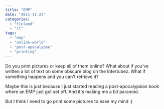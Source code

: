 ```yaml
---
title: "EMP"
date: "2011-11-22"
categories: 
  - "finland"
  - "it"
tags: 
  - "emp"
  - "online-world"
  - "post-apocalypse"
  - "printing"
---
```


Do you print pictures or keep all of them online? What about if you've written a lot of text on some obscure blog on the Intertubez. What if something happens and you can't retrieve it?

Maybe this is just because I just started reading a post-apocalypsian book where an EMP just got set off. And it's making me a bit paranoid.

But I think I need to go print some pictures to ease my mind :)
